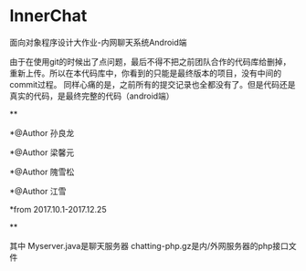 # InnerChat
面向对象程序设计大作业-内网聊天系统Android端

由于在使用git的时候出了点问题，最后不得不把之前团队合作的代码库给删掉，重新上传。所以在本代码库中，你看到的只能是最终版本的项目，没有中间的commit过程。
同样心痛的是，之前所有的提交记录也全都没有了。但是代码还是真实的代码，是最终完整的代码（android端）

**

*@Author 孙良龙

*@Author 梁馨元

*@Author 隗雪松

*@Author 江雪

*from 2017.10.1-2017.12.25

**

其中 Myserver.java是聊天服务器  chatting-php.gz是内/外网服务器的php接口文件

